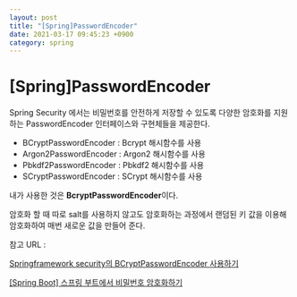 ```yaml
---
layout: post
title: "[Spring]PasswordEncoder"
date: 2021-03-17 09:45:23 +0900
category: spring
---
```


# [Spring]PasswordEncoder

Spring Security 에서는 비밀번호를 안전하게 저장할 수 있도록 다양한 암호화를 지원하는 PasswordEncoder 인터페이스와 구현체들을 제공한다.

- BCryptPasswordEncoder : Bcrypt 해시함수를 사용
- Argon2PasswordEncoder : Argon2 해시함수를 사용
- Pbkdf2PasswordEncoder : Pbkdf2 해시함수를 사용
- SCryptPasswordEncoder : SCrypt 해시함수를 사용

내가 사용한 것은 **BcryptPasswordEncoder**이다.

암호화 할 때 따로 salt를 사용하지 않고도 암호화하는 과정에서 랜덤된 키 값을 이용해 암호화하여 매번 새로운 값을 만들어 준다. 

참고 URL :  

[Springframework security의 BCryptPasswordEncoder 사용하기](https://jhlblue.tistory.com/19)

[[Spring Boot] 스프링 부트에서 비밀번호 암호화하기](https://devlog-wjdrbs96.tistory.com/212)